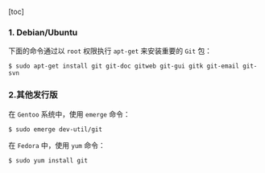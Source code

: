 [toc]

### 1. Debian/Ubuntu

下面的命令通过以 `root` 权限执行 `apt-get` 来安装重要的 `Git` 包：

```shell
$ sudo apt-get install git git-doc gitweb git-gui gitk git-email git-svn
```

### 2.其他发行版

在 `Gentoo` 系统中，使用 `emerge` 命令：

```shell
$ sudo emerge dev-util/git
```

在 `Fedora` 中，使用 `yum` 命令：

```shell
$ sudo yum install git
```

